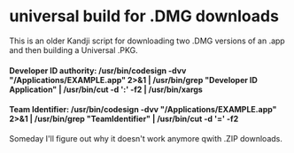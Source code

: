 # universal build for .DMG downloads
 
This is an older Kandji script for downloading two .DMG versions of an .app and then building a Universal .PKG.

#### Developer ID authority: /usr/bin/codesign -dvv "/Applications/EXAMPLE.app" 2>&1 | /usr/bin/grep "Developer ID Application" | /usr/bin/cut -d ':' -f2 | /usr/bin/xargs
#### Team Identifier: /usr/bin/codesign -dvv "/Applications/EXAMPLE.app" 2>&1 | /usr/bin/grep "TeamIdentifier" | /usr/bin/cut -d '=' -f2

Someday I'll figure out why it doesn't work anymore qwith .ZIP downloads.
